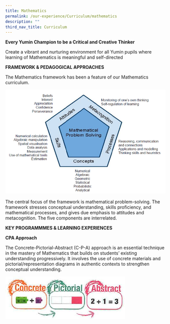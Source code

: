 ```yaml
---
title: Mathematics
permalink: /our-experience/Curriculum/mathematics
description: ""
third_nav_title: Curriculum
---
```

**Every Yumin Champion to be a Critical and Creative Thinker**


Create a vibrant and nurturing environment for all Yumin pupils where learning of Mathematics is meaningful and self-directed

**FRAMEWORK & PEDAGOGICAL APPROACHES**

The Mathematics framework has been a feature of our Mathematics curriculum.

![](/images/Math%20-%20Framework.png)

The central focus of the framework is mathematical problem-solving. The framework stresses conceptual understanding, skills proficiency, and mathematical processes, and gives due emphasis to attitudes and metacognition. The five components are interrelated.  

**KEY PROGRAMMMES & LEARNING EXPERIENCES**


**CPA Approach**

The Concrete-Pictorial-Abstract (C-P-A) approach is an essential technique in the mastery of Mathematics that builds on students’ existing understanding progressively. It involves the use of concrete materials and pictorial/representation diagrams in authentic contexts to strengthen conceptual understanding.

![](/images/CPA2.png)
